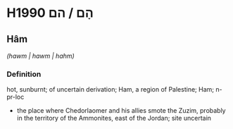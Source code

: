 # H1990 הָם / הם

## Hâm

_(hawm | hawm | hahm)_

### Definition

hot, sunburnt; of uncertain derivation; Ham, a region of Palestine; Ham; n-pr-loc

- the place where Chedorlaomer and his allies smote the Zuzim, probably in the territory of the Ammonites, east of the Jordan; site uncertain
